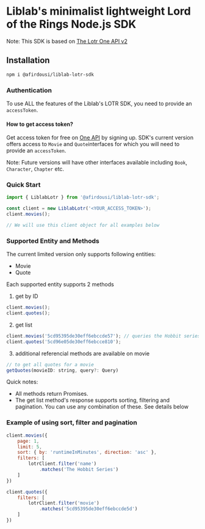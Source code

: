 
# Liblab's minimalist lightweight Lord of the Rings Node.js SDK
Note: This SDK is based on [The Lotr One API v2](https://github.com/gitfrosh/lotr-api)

## Installation

```sh
npm i @afirdousi/liblab-lotr-sdk
```
### Authentication

To use ALL the features of the Liblab's LOTR SDK, you need to provide an `accessToken`. 
#### How to get access token?
Get access token for free on [One API](https://the-one-api.dev/sign-up) by signing up.
SDK's current version offers access to `Movie` and `Quote`interfaces for which you will need to provide an `accessToken`.

Note: Future versions  will have other interfaces available including `Book`, `Character`, `Chapter` etc.

### Quick Start

```js
import { LiblabLotr } from '@afirdousi/liblab-lotr-sdk';

const client = new LiblabLotr('<YOUR_ACCESS_TOKEN>');
client.movies();

// We will use this client object for all examples below
```

### Supported Entity and Methods

The current limited version only supports following entities:

* Movie
* Quote

Each supported entity supports 2 methods 
1. get by ID
```js
client.movies();
client.quotes();
```
2. get list

```js
client.movies('5cd95395de30eff6ebccde57'); // queries the Hobbit series
client.quotes('5cd96e05de30eff6ebcce810'); 
```
3. additional referencial methods are available on movie

```js
// to get all quotes for a movie
getQuotes(movieID: string, query?: Query) 
```

Quick notes:
* All methods return Promises.
* The get list method's response supports sorting, filtering and pagination. You can use any combination of these. See details below

### Example of using sort, filter and pagination

```js
client.movies({
    page: 1,
    limit: 5, 
    sort: { by: 'runtimeInMinutes', direction: 'asc' },
    filters: [
        lotrClient.filter('name')
            .matches('The Hobbit Series')
    ]
})

client.quotes({
    filters: [
        lotrClient.filter('movie')
            .matches('5cd95395de30eff6ebccde5d')
    ]
})
```
